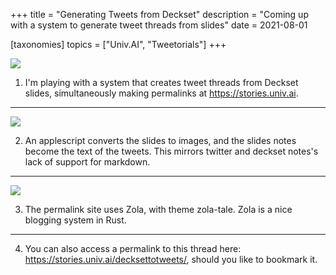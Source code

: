 +++
title = "Generating Tweets from Deckset"
description = "Coming up with a system to generate tweet threads from slides"
date = 2021-08-01

[taxonomies]
topics = ["Univ.AI", "Tweetorials"]
+++


![](/decksettotweets/1.png)

1. I'm playing with a system that creates tweet threads from Deckset slides, simultaneously making permalinks at <https://stories.univ.ai>.

---




![](/decksettotweets/2.png)

2. An applescript converts the slides to images, and the slides notes become the text of the tweets. This mirrors twitter and deckset notes's lack of support for markdown.

---




![](/decksettotweets/3.png)

3. The permalink site uses Zola, with theme zola-tale. Zola is a nice blogging system in Rust.

---




4. You can also access a permalink to this thread here: <https://stories.univ.ai/decksettotweets/>, should you like to bookmark it.

